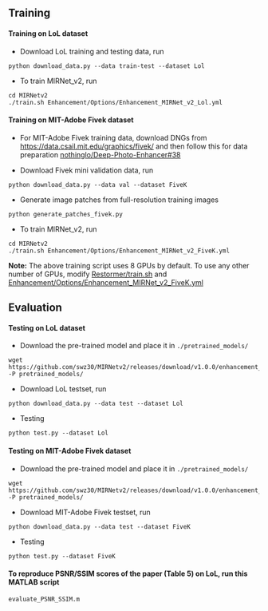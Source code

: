 ## Training
#### Training on LoL dataset
- Download LoL training and testing data, run
```
python download_data.py --data train-test --dataset Lol
```
- To train MIRNet_v2, run
```
cd MIRNetv2
./train.sh Enhancement/Options/Enhancement_MIRNet_v2_Lol.yml
```

#### Training on MIT-Adobe Fivek dataset
- For MIT-Adobe Fivek training data, download DNGs from https://data.csail.mit.edu/graphics/fivek/ and then follow this for data preparation [nothinglo/Deep-Photo-Enhancer#38](https://github.com/nothinglo/Deep-Photo-Enhancer/issues/38#issuecomment-449786636)

- Download Fivek mini validation data, run
```
python download_data.py --data val --dataset FiveK
```
- Generate image patches from full-resolution training images
```
python generate_patches_fivek.py 
```

- To train MIRNet_v2, run
```
cd MIRNetv2
./train.sh Enhancement/Options/Enhancement_MIRNet_v2_FiveK.yml
```

**Note:** The above training script uses 8 GPUs by default. To use any other number of GPUs, modify [Restormer/train.sh](../train.sh) and [Enhancement/Options/Enhancement_MIRNet_v2_FiveK.yml](Options/Enhancement_MIRNet_v2_FiveK.yml)

## Evaluation

#### Testing on LoL dataset
- Download the pre-trained model and place it in `./pretrained_models/`
```
wget https://github.com/swz30/MIRNetv2/releases/download/v1.0.0/enhancement_lol.pth -P pretrained_models/
```
- Download LoL testset, run
```
python download_data.py --data test --dataset Lol
```

- Testing
```
python test.py --dataset Lol
```

#### Testing on MIT-Adobe Fivek dataset
- Download the pre-trained model and place it in `./pretrained_models/`
```
wget https://github.com/swz30/MIRNetv2/releases/download/v1.0.0/enhancement_fivek.pth -P pretrained_models/
```
- Download MIT-Adobe Fivek testset, run
```
python download_data.py --data test --dataset FiveK
```

- Testing
```
python test.py --dataset FiveK
```

#### To reproduce PSNR/SSIM scores of the paper (Table 5) on LoL, run this MATLAB script

```
evaluate_PSNR_SSIM.m 
```
```
